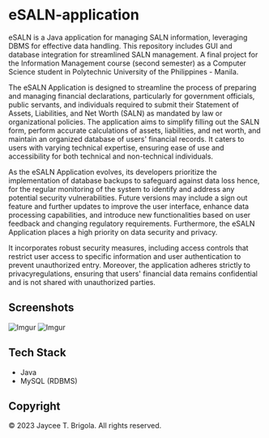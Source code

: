 # eSALN-application

eSALN is a Java application for managing SALN information, leveraging DBMS for effective data handling. This repository includes GUI and database integration for streamlined SALN management. A final project for the Information Management course (second semester) as a Computer Science student in Polytechnic University of the Philippines - Manila.

The eSALN Application is designed to streamline the process of preparing and managing financial declarations, particularly for government officials, public servants, and individuals required to submit their Statement of Assets, Liabilities, and Net Worth (SALN) as mandated by law or organizational policies. The application aims to simplify filling out the SALN form, perform accurate calculations of assets, liabilities, and net worth, and maintain an organized database of users' financial records. It caters to users with varying technical expertise, ensuring ease of use and accessibility for both technical and non-technical individuals.

As the eSALN Application evolves, its developers prioritize the implementation of database backups to safeguard against data loss hence, for the regular monitoring of the system to identify and address any potential security vulnerabilities. Future versions may include a sign out feature and further updates to improve the user interface, enhance data processing capabilities, and introduce new functionalities based on user feedback and changing regulatory requirements. Furthermore, the eSALN Application places a high priority on data security and privacy. 

It incorporates robust security measures, including access controls that restrict user access to specific information and user authentication
to prevent unauthorized entry. Moreover, the application adheres strictly to privacyregulations, ensuring that users' financial data remains confidential and is not shared with unauthorized parties.

## Screenshots

![Imgur](https://i.imgur.com/pDXjNPU.png)
![Imgur](https://i.imgur.com/R2a2Ua4.png)

## Tech Stack

- Java
- MySQL (RDBMS)

## Copyright

© 2023 Jaycee T. Brigola. All rights reserved.
